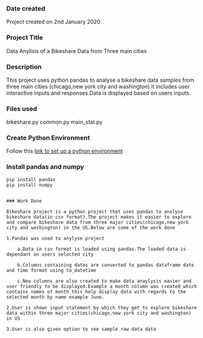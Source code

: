 ### Date created
Project created on 2nd January 2020

### Project Title
Data Anylisis of a Bikeshare Data from Three main cities

### Description
This project uses python pandas to analyse a bikeshare data samples from three main cities (chicago,new york city and washington).It includes user interactive inputs and responses.Data is displayed based on users inputs.


### Files used
bikeshare.py
common.py
main_stat.py


### Create Python Environment

Follow this [link to set up a python environment ](https://gist.github.com/simonw/4835a22c79a8d3c29dd155c716b19e16)

### Install pandas and numpy
```
pip install pandas
pip install numpy


### Work Done

Bikeshare project is a python project that uses pandas to analyse bikeshare data(in csv format).The project makes it easier to explore and compare bikeshare data from three major cities(chicago,new york city and washington) in the US.Below are some of the work done

1.Pandas was used to anylyse project

    a.Data in csv format is loaded using pandas.The loaded data is dependant on users selected city

    b.Columns containing dates are converted to pandas dataframe date and time format using to_datetime

    c.New columns are also created to make data anaylysis easier and user friendly to be displayed.Example a month column was created which contains names of month this help display data with regards to the selected month by name example June.

2.User is shown input statement by which they get to explore bikeshare data within three major cities(chicago,new york city and washington) in US

3.User is also given option to see sample raw data data




